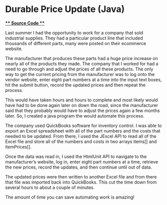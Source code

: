 # Durable Price Update (Java)

**[** Source Code **](https://schnae1.github.io/durablepriceupdate)**

Last summer I had the opportunity to work for a company that sold industrial supplies. They had a particular product line that included thousands of different parts, many were posted on their ecommerce website.

The manufacturer that produces these parts had a huge price increase on nearly all of the products they made. The company that I worked for had a need to go through and adjust the prices of all these products. The only way to get the current pricing from the manufacturer was to log onto the vendor website, enter eight part numbers at a time into the input text boxes, hit the submit button, record the updated prices and then repeat the process. 

This would have taken hours and hours to complete and most likely would have had to be done again later on down the road, since the manufacturer said that they probably would have to adjust the prices again a few months later. So, I created a java program the would automate this process.

The company used QuickBooks software for inventory control. I was able to export an Excel spreadsheet with all of the part numbers and the costs that needed to be updated. From there, I used the JExcel API to read all of the Excel file and store all of the numbers and costs in two arrays items[] and itemPrices[]. 

Once the data was read in, I used the HtmlUnit API to navigate to the manufacturer’s website, log in, enter eight part numbers at a time, retrieve the new prices, record the updates, and then continue until out of data.

The updated prices were then written to another Excel file and from there that file was imported back into QuickBooks. This cut the time down from several hours to about a couple of minutes.

The amount of time you can save automating work is amazing!


```markdown

```
